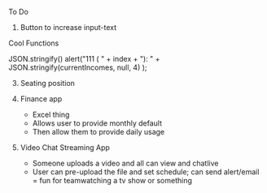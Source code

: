 To Do
1. Button to increase input-text   
    


Cool Functions

JSON.stringify()
    alert("111 ( " + index + "): " + JSON.stringify(currentIncomes, null, 4) );



3. Seating position 	
		
4. Finance app 
	- Excel thing
	- Allows user to provide monthly default
	- Then allow them to provide daily usage 

5. Video Chat Streaming App
	- Someone uploads a video and all can view and chatlive
	- User can pre-upload the file and set schedule; can send alert/email
	= fun for teamwatching a tv show or something 